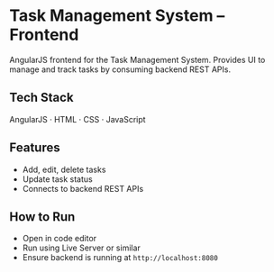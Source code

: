 # Task Management System – Frontend

AngularJS frontend for the Task Management System. Provides UI to manage and track tasks by consuming backend REST APIs.

## Tech Stack
AngularJS · HTML · CSS · JavaScript

## Features
- Add, edit, delete tasks
- Update task status
- Connects to backend REST APIs

## How to Run
- Open in code editor
- Run using Live Server or similar
- Ensure backend is running at `http://localhost:8080`

